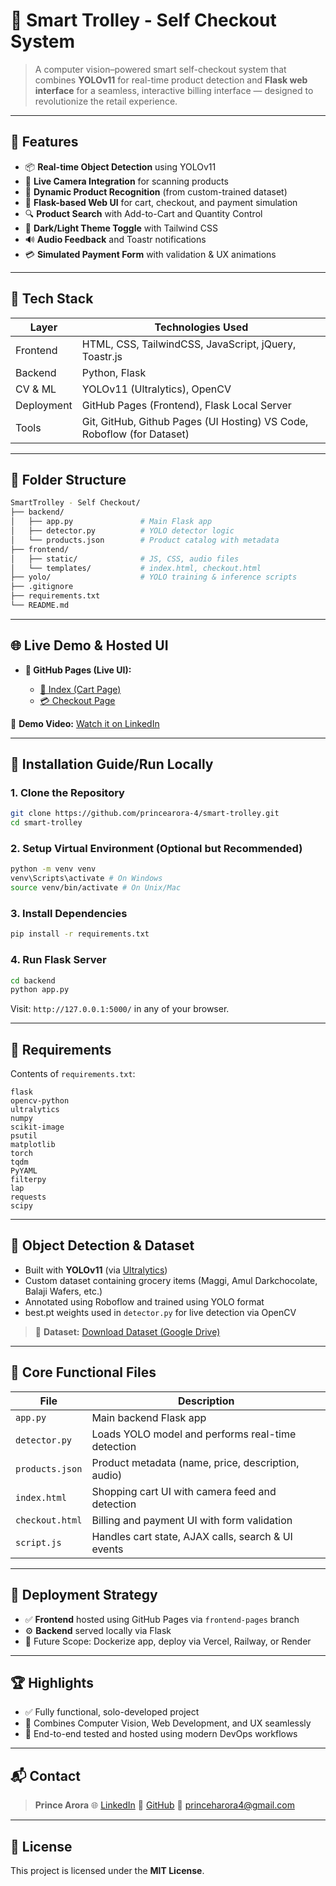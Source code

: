 # 🛒 Smart Trolley - Self Checkout System

> A computer vision–powered smart self-checkout system that combines **YOLOv11** for real-time product detection and **Flask web interface** for a seamless, interactive billing interface — designed to revolutionize the retail experience.

---

## 🚀 Features

* 📦 **Real-time Object Detection** using YOLOv11
* 🎥 **Live Camera Integration** for scanning products
* 🧠 **Dynamic Product Recognition** (from custom-trained dataset)
* 🧾 **Flask-based Web UI** for cart, checkout, and payment simulation
* 🔍 **Product Search** with Add-to-Cart and Quantity Control
* 🌙 **Dark/Light Theme Toggle** with Tailwind CSS
* 🔊 **Audio Feedback** and Toastr notifications
* 💳 **Simulated Payment Form** with validation & UX animations

---

## 🎯 Tech Stack

| Layer      | Technologies Used                                                               |
| ---------- | -----------------------------------------------------                           |
| Frontend   | HTML, CSS, TailwindCSS, JavaScript, jQuery, Toastr.js                           |
| Backend    | Python, Flask                                                                   |
| CV & ML    | YOLOv11 (Ultralytics), OpenCV                                                   |
| Deployment | GitHub Pages (Frontend), Flask Local Server                                     |
| Tools      | Git, GitHub, Github Pages (UI Hosting) VS Code, Roboflow (for Dataset)          |

---

## 📁 Folder Structure

```bash
SmartTrolley - Self Checkout/
├── backend/
│   ├── app.py               # Main Flask app
│   ├── detector.py          # YOLO detector logic
│   └── products.json        # Product catalog with metadata
├── frontend/
│   ├── static/              # JS, CSS, audio files
│   └── templates/           # index.html, checkout.html
├── yolo/                    # YOLO training & inference scripts
├── .gitignore
├── requirements.txt
└── README.md
```

---

## 🌐 Live Demo & Hosted UI

* **🔗 GitHub Pages (Live UI):**

  * [🛒 Index (Cart Page)](https://princearora-4.github.io/smart-trolley/index.html)
  * [💳 Checkout Page](https://princearora-4.github.io/smart-trolley/checkout.html)

🎥 **Demo Video:** [Watch it on LinkedIn](https://www.linkedin.com/posts/princearora4_computervision-smarttrolley-yolov11-activity-7350773628491239424-2-Lz?utm_source=share&utm_medium=member_desktop&rcm=ACoAAFjU1CMBrWZnUtgb7iVJRT0ioQqj6XyNmrI)

---

## 🔧 Installation Guide/Run Locally

### 1. Clone the Repository

```bash
git clone https://github.com/princearora-4/smart-trolley.git
cd smart-trolley
```

### 2. Setup Virtual Environment (Optional but Recommended)

```bash
python -m venv venv
venv\Scripts\activate # On Windows
source venv/bin/activate # On Unix/Mac
```

### 3. Install Dependencies

```bash
pip install -r requirements.txt
```

### 4. Run Flask Server

```bash
cd backend
python app.py
```

Visit: `http://127.0.0.1:5000/` in any of your browser.

---

## 📜 Requirements

Contents of `requirements.txt`:

```
flask
opencv-python
ultralytics
numpy
scikit-image
psutil
matplotlib
torch
tqdm
PyYAML
filterpy
lap
requests
scipy
```

---

## 🧠 Object Detection & Dataset

* Built with **YOLOv11** (via [Ultralytics](https://github.com/ultralytics/ultralytics))
* Custom dataset containing grocery items (Maggi, Amul Darkchocolate, Balaji Wafers, etc.)
* Annotated using Roboflow and trained using YOLO format
* best.pt weights used in `detector.py` for live detection via OpenCV

> 📂 **Dataset:** [Download Dataset (Google Drive)](https://drive.google.com/file/d/139kurgIy3QPW2zWzgIjG6AFn-lD3CGkJ/view?usp=sharing)

---

## 📌 Core Functional Files

| File            | Description                                        |
| --------------- | -------------------------------------------------- |
| `app.py`        | Main backend Flask app                             |
| `detector.py`   | Loads YOLO model and performs real-time detection  |
| `products.json` | Product metadata (name, price, description, audio) |
| `index.html`    | Shopping cart UI with camera feed and detection    |
| `checkout.html` | Billing and payment UI with form validation        |
| `script.js`     | Handles cart state, AJAX calls, search & UI events |

---

## 🚀 Deployment Strategy

* ✅ **Frontend** hosted using GitHub Pages via `frontend-pages` branch
* ⚙️ **Backend** served locally via Flask
* 🧩 Future Scope: Dockerize app, deploy via Vercel, Railway, or Render

---

## 🏆 Highlights

* ✅ Fully functional, solo-developed project
* 🎯 Combines Computer Vision, Web Development, and UX seamlessly
* 🧪 End-to-end tested and hosted using modern DevOps workflows

---

## 📬 Contact

> **Prince Arora**
> 🌐 [LinkedIn](https://www.linkedin.com/in/princearora4)
> 🔗 [GitHub](https://github.com/princearora-4)
> 📧 [princeharora4@gmail.com](mailto:princeharora4@gmail.com)

---

## 📄 License

This project is licensed under the **MIT License**.
